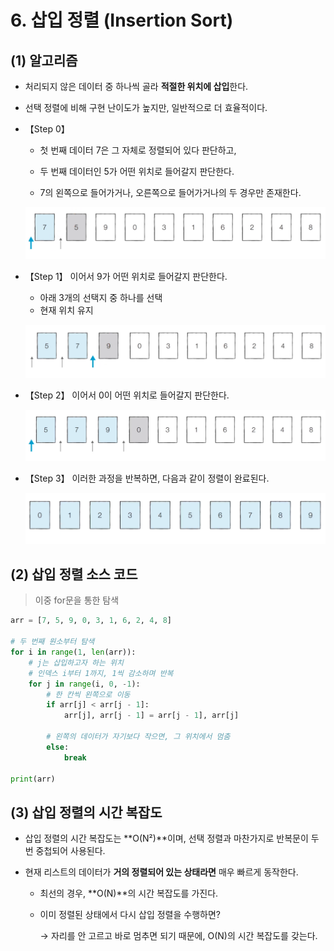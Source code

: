 # 6. 삽입 정렬 (Insertion Sort)

## (1) 알고리즘

- 처리되지 않은 데이터 중 하나씩 골라 **적절한 위치에 삽입**한다.

- 선택 정렬에 비해 구현 난이도가 높지만, 일반적으로 더 효율적이다.



- 【Step 0】

  - 첫 번째 데이터 7은 그 자체로 정렬되어 있다 판단하고,

  - 두 번째 데이터인 5가 어떤 위치로 들어갈지 판단한다.

  - 7의 왼쪽으로 들어가거나, 오른쪽으로 들어가거나의 두 경우만 존재한다.

  ![image-20220716184141459](Assets/06_Insertion-Sort.assets/image-20220716184141459.png)

- 【Step 1】 이어서 9가 어떤 위치로 들어갈지 판단한다.

  - 아래 3개의 선택지 중 하나를 선택
  - 현재 위치 유지

  ![image-20220716184301098](Assets/06_Insertion-Sort.assets/image-20220716184301098.png)

- 【Step 2】 이어서 0이 어떤 위치로 들어갈지 판단한다.

  ![image-20220716184428853](Assets/06_Insertion-Sort.assets/image-20220716184428853.png)

- 【Step 3】 이러한 과정을 반복하면, 다음과 같이 정렬이 완료된다.

  ![image-20220716184538984](Assets/06_Insertion-Sort.assets/image-20220716184538984.png)



## (2) 삽입 정렬 소스 코드

> 이중 for문을 통한 탐색

```python
arr = [7, 5, 9, 0, 3, 1, 6, 2, 4, 8]

# 두 번째 원소부터 탐색
for i in range(1, len(arr)):
    # j는 삽입하고자 하는 위치
    # 인덱스 i부터 1까지, 1씩 감소하며 반복
    for j in range(i, 0, -1):
        # 한 칸씩 왼쪽으로 이동
        if arr[j] < arr[j - 1]:
            arr[j], arr[j - 1] = arr[j - 1], arr[j]
        
        # 왼쪽의 데이터가 자기보다 작으면, 그 위치에서 멈춤
    	else:
            break

print(arr)
```



## (3) 삽입 정렬의 시간 복잡도

- 삽입 정렬의 시간 복잡도는 **O(N²)**이며, 선택 정렬과 마찬가지로 반복문이 두 번 중첩되어 사용된다.

- 현재 리스트의 데이터가 **거의 정렬되어 있는 상태라면** 매우 빠르게 동작한다.

  - 최선의 경우, **O(N)**의 시간 복잡도를 가진다.

  - 이미 정렬된 상태에서 다시 삽입 정렬을 수행하면? 

    → 자리를 안 고르고 바로 멈추면 되기 때문에, O(N)의 시간 복잡도를 갖는다.